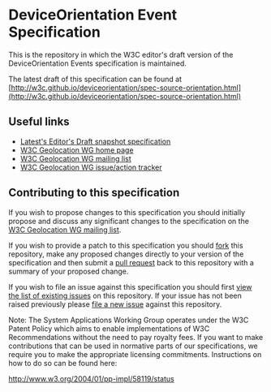 # DeviceOrientation Event Specification

This is the repository in which the W3C editor's draft version of the DeviceOrientation Events specification is maintained.

The latest draft of this specification can be found at [http://w3c.github.io/deviceorientation/spec-source-orientation.html](http://w3c.github.io/deviceorientation/spec-source-orientation.html)

## Useful links

* [Latest's Editor's Draft snapshot specification](http://w3c.github.io/deviceorientation/spec-source-orientation.html)
* [W3C Geolocation WG home page](http://www.w3.org/2008/geolocation/)
* [W3C Geolocation WG mailing list](http://lists.w3.org/Archives/Public/public-geolocation/)
* [W3C Geolocation WG issue/action tracker](http://www.w3.org/2008/geolocation/track/)

## Contributing to this specification

If you wish to propose changes to this specification you should initially propose and discuss any significant changes to the specification on the [W3C Geolocation WG mailing list](http://lists.w3.org/Archives/Public/public-geolocation/).

If you wish to provide a patch to this specification you should [fork](https://github.com/w3c/deviceorientation/fork) this repository, make any proposed changes directly to your version of the specification and then submit a [pull request](https://github.com/w3c/deviceorientation/pulls) back to this repository with a summary of your proposed change.

If you wish to file an issue against this specification you should first [view the list of existing issues](https://github.com/w3c/deviceorientation/issues) on this repository. If your issue has not been raised previously please [file a new issue](https://github.com/w3c/deviceorientation/issues/new) against this repository.

Note: The System Applications Working Group operates under the W3C Patent Policy which aims to enable implementations of W3C Recommendations without the need to pay royalty fees. If you want to make contributions that can be used in normative parts of our specifications, we require you to make the appropriate licensing commitments. Instructions on how to do so can be found here:

http://www.w3.org/2004/01/pp-impl/58119/status
